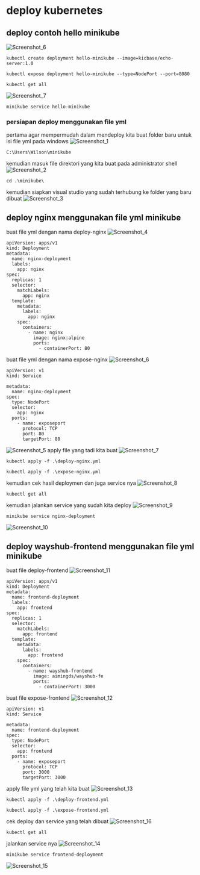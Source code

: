 # deploy kubernetes
## deploy contoh hello minikube
![Screenshot_6](https://github.com/wilsonakbar/devops18-dumbways-WilsonAkbar/assets/132327628/841e3c10-2585-4f11-9a82-3c02eae2fe19)
```
kubectl create deployment hello-minikube --image=kicbase/echo-server:1.0
```
```
kubectl expose deployment hello-minikube --type=NodePort --port=8080
```
```
kubectl get all
```
![Screenshot_7](https://github.com/wilsonakbar/devops18-dumbways-WilsonAkbar/assets/132327628/f398d2d9-65e8-4440-99b2-0c5c72792073)
```
minikube service hello-minikube
```
### persiapan deploy menggunakan file yml
pertama agar mempermudah dalam mendeploy kita buat folder baru untuk isi file yml pada windows
![Screenshot_1](https://github.com/wilsonakbar/devops18-dumbways-WilsonAkbar/assets/132327628/02d63653-b4da-4339-a5f5-b4a171915280)
```
C:\Users\Wilson\minikube
```
kemudian masuk file direktori yang kita buat pada administrator shell
![Screenshot_2](https://github.com/wilsonakbar/devops18-dumbways-WilsonAkbar/assets/132327628/8f1b27be-d296-479d-97e4-51349702c025)
```
cd .\minikube\
```
kemudian siapkan visual studio yang sudah terhubung ke folder yang baru dibuat
![Screenshot_3](https://github.com/wilsonakbar/devops18-dumbways-WilsonAkbar/assets/132327628/42d5669e-faff-4432-96a1-c01993dd6743)
## deploy nginx menggunakan file yml minikube
buat file yml dengan nama deploy-nginx
![Screenshot_4](https://github.com/wilsonakbar/devops18-dumbways-WilsonAkbar/assets/132327628/f088849c-9673-415d-8a5c-5e2f8f58423b)
```
apiVersion: apps/v1
kind: Deployment
metadata:
  name: nginx-deployment
  labels:
    app: nginx
spec:
  replicas: 1
  selector:
    matchLabels:
      app: nginx
  template:
    metadata:
      labels:
        app: nginx
    spec:
      containers:
        - name: nginx
          image: nginx:alpine
          ports:
            - containerPort: 80
```
buat file yml dengan nama expose-nginx
![Screenshot_6](https://github.com/wilsonakbar/devops18-dumbways-WilsonAkbar/assets/132327628/f6324dab-6a9b-4a78-9297-a2c0e81ca30b)
```
apiVersion: v1
kind: Service

metadata:
  name: nginx-deployment
spec:
  type: NodePort
  selector:
    app: nginx
  ports:
    - name: exposeport
      protocol: TCP
      port: 80
      targetPort: 80
```
![Screenshot_5](https://github.com/wilsonakbar/devops18-dumbways-WilsonAkbar/assets/132327628/05948924-33ce-4fcd-a2f6-c66f2e81225c)
apply file yang tadi kita buat
![Screenshot_7](https://github.com/wilsonakbar/devops18-dumbways-WilsonAkbar/assets/132327628/d42f29f5-f585-45b2-b83a-4dafa8ae2306)
```
kubectl apply -f .\deploy-nginx.yml
```
```
kubectl apply -f .\expose-nginx.yml
```
kemudian cek hasil deploymen dan juga service nya
![Screenshot_8](https://github.com/wilsonakbar/devops18-dumbways-WilsonAkbar/assets/132327628/70a29f21-4e5f-4103-a22a-b3232bcf43ee)
```
kubectl get all
```
kemudian jalankan service yang sudah kita deploy
![Screenshot_9](https://github.com/wilsonakbar/devops18-dumbways-WilsonAkbar/assets/132327628/636235a0-0b0e-49be-9549-c3df30ca9110)
```
minikube service nginx-deployment
```
![Screenshot_10](https://github.com/wilsonakbar/devops18-dumbways-WilsonAkbar/assets/132327628/83d87b3a-725a-43ef-a108-4b371a0c6eb3)
## deploy wayshub-frontend menggunakan file yml minikube
buat file deploy-frontend
![Screenshot_11](https://github.com/wilsonakbar/devops18-dumbways-WilsonAkbar/assets/132327628/057a02db-86f3-4bf5-b796-0c442f50aebe)
```
apiVersion: apps/v1
kind: Deployment
metadata:
  name: frontend-deployment
  labels:
    app: frontend
spec:
  replicas: 1
  selector:
    matchLabels:
      app: frontend
  template:
    metadata:
      labels:
        app: frontend
    spec:
      containers:
        - name: wayshub-frontend
          image: aimingds/wayshub-fe
          ports:
            - containerPort: 3000
```
buat file expose-frontend
![Screenshot_12](https://github.com/wilsonakbar/devops18-dumbways-WilsonAkbar/assets/132327628/a3741188-5f84-4adb-b65b-5b47f4ca3ac2)
```
apiVersion: v1
kind: Service

metadata:
  name: frontend-deployment
spec:
  type: NodePort
  selector:
    app: frontend
  ports:
    - name: exposeport
      protocol: TCP
      port: 3000
      targetPort: 3000
```
apply file yml yang telah kita buat
![Screenshot_13](https://github.com/wilsonakbar/devops18-dumbways-WilsonAkbar/assets/132327628/27c14b4e-2dc3-4b80-b844-a3cb65fede47)
```
kubectl apply -f .\deploy-frontend.yml
```
```
kubectl apply -f .\expose-frontend.yml
```
cek deploy dan service yang telah dibuat
![Screenshot_16](https://github.com/wilsonakbar/devops18-dumbways-WilsonAkbar/assets/132327628/72cfa046-9902-4f65-b2a1-bfbedfb7e4bc)
```
kubectl get all
```
jalankan service nya
![Screenshot_14](https://github.com/wilsonakbar/devops18-dumbways-WilsonAkbar/assets/132327628/534ef239-2e19-4b10-a539-ed0cbe07cd49)
```
minikube service frontend-deployment
```
![Screenshot_15](https://github.com/wilsonakbar/devops18-dumbways-WilsonAkbar/assets/132327628/958add41-4048-44de-a575-a4cfec1daec6)


